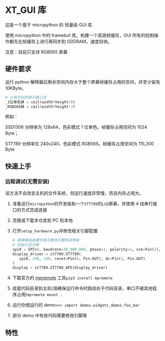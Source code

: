 # XT_GUI 库

这是一个基于 micropython 的 轻量级 GUI 库.

使用 micropython 中的 framebuf 库，构建一个高效帧缓存，GUI 所有的绘制操作都先在帧缓存上进行再同步到 GDDRAM，速度较快。

注意：目前只支持 RGB565 屏幕

## 硬件要求

运行 python 解释器后剩余空闲内存大于整个屏幕帧缓存占用的空间，并至少留有 10KByte。

```python
# 占用空间简单计算公式
_1位单色屏 = ceil(width*height/8)
_RGB565屏 = ceil(width*height*2)
```

例如：

SSD1306 分辨率为 128x64，色彩模式 1 位单色。帧缓存占用空间为 1024 Byte；

ST7789 分辨率位 240x240，色彩模式 RGB565。帧缓存占用空间为 115,200 Byte

## 快速上手

### 远程调试(无需安装)

该方法不会改变主机的文件系统，但运行速度非常慢，而且内存占用大。

1. 准备运行`micropython`的开发板和一个`ST7789`的`LCD`屏幕，并使用 4 线串行接口的方式完成连接
2. 克隆或下载本仓库到 PC 机本地
3. 打开`setup_hardware.py`并修改相关引脚配置

   ```python
   # 请根据自身硬件情况更改引脚和波特率
   # 初始化显示屏
   spi0 = SPI(0, baudrate=30_000_000, phase=1, polarity=1, sck=Pin(2), mosi=Pin(3))
   display_driver = st7789.ST7789(
      spi0, 240, 240, reset=Pin(0, Pin.OUT), dc=Pin(1, Pin.OUT)
   )
   display = st7789.ST7789_API(display_driver)
   ```

4. 下载官方的 [mpremote](https://docs.micropython.org/en/latest/reference/mpremote.html#mpremote) 工具`pip3 install mpremote`
5. 挂载代码目录到主机(请确保运行命令时路径处于代码目录，串口不被其他程序占用)`mpremote mount .`
6. 运行你想运行的 demo`>>> import demos.widgets_demos.foo_bar`
7. 部分 demo 中有些代码需要修改引脚等

## 特性
